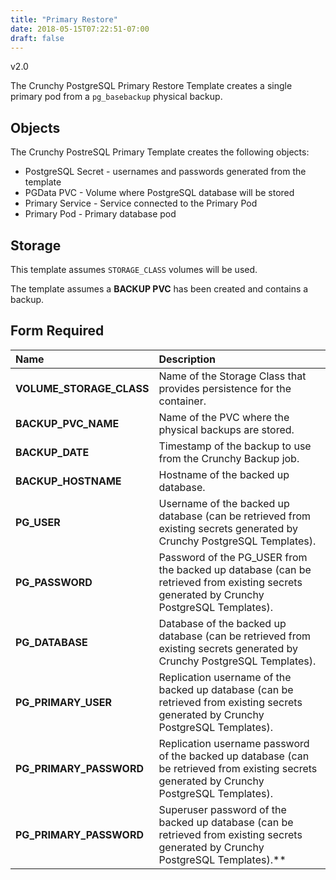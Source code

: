 ```yaml
---
title: "Primary Restore"
date: 2018-05-15T07:22:51-07:00
draft: false
---
```


v2.0

The Crunchy PostgreSQL Primary Restore Template creates a single primary pod from a `pg_basebackup` physical backup.

## Objects

The Crunchy PostreSQL Primary Template creates the following objects:

* PostgreSQL Secret - usernames and passwords generated from the template
* PGData PVC - Volume where PostgreSQL database will be stored
* Primary Service - Service connected to the Primary Pod
* Primary Pod - Primary database pod

## Storage

This template assumes `STORAGE_CLASS` volumes will be used.

The template assumes a **BACKUP PVC** has been created and contains a backup.

## Form Required
**Name**|**Description**
:-----|:-----
**VOLUME_STORAGE_CLASS**|Name of the Storage Class that provides persistence for the container.
**BACKUP_PVC_NAME**|Name of the PVC where the physical backups are stored.
**BACKUP_DATE**|Timestamp of the backup to use from the Crunchy Backup job.
**BACKUP_HOSTNAME**|Hostname of the backed up database.
**PG_USER**|Username of the backed up database (can be retrieved from existing secrets generated by Crunchy PostgreSQL Templates).
**PG_PASSWORD**|Password of the PG_USER from the backed up database (can be retrieved from existing secrets generated by Crunchy PostgreSQL Templates).
**PG_DATABASE**|Database of the backed up database (can be retrieved from existing secrets generated by Crunchy PostgreSQL Templates).
**PG_PRIMARY_USER**|Replication username of the backed up database (can be retrieved from existing secrets generated by Crunchy PostgreSQL Templates).
**PG_PRIMARY_PASSWORD**|Replication username password of the backed up database (can be retrieved from existing secrets generated by Crunchy PostgreSQL Templates).
**PG_PRIMARY_PASSWORD**|Superuser password of the backed up database (can be retrieved from existing secrets generated by Crunchy PostgreSQL Templates).**|Replication username password of the backed up database (can be retrieved from existing secrets generated by Crunchy PostgreSQL Templates).
